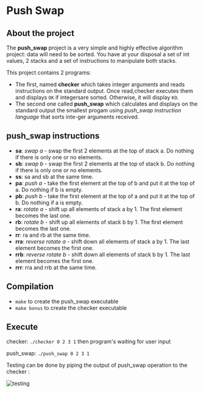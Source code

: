 # Push Swap

## About the project

The **push_swap** project is a very simple and highly effective algorithm project: data will need to be sorted. You have at your disposal a set of int values, 2 stacks and a set of instructions to manipulate both stacks.

This project contains 2 programs:
- The first, named **checker** which takes integer arguments and reads instructions on the standard output. Once read,checker executes them and displays `OK` if integersare sorted. Otherwise, it will display `KO`.
- The second one called **push_swap** which calculates and displays on the standard output the smallest progam using *push_swap instruction language* that sorts inte-ger arguments received.

## push_swap instructions

- **sa**: *swap a* - swap the first 2 elements at the top of stack a. Do nothing if there is only one or no elements.
- **sb**: *swap b* - swap the first 2 elements at the top of stack b. Do nothing if there is only one or no elements.
- **ss**: sa and sb at the same time.
- **pa**: *push a* - take the first element at the top of b and put it at the top of a. Do nothing if b is empty.
- **pb**: *push b* - take the first element at the top of a and put it at the top of b. Do nothing if a is empty.
- **ra**: *rotate a* - shift up all elements of stack a by 1. The first element becomes the last one.
- **rb**: *rotate b* - shift up all elements of stack b by 1. The first element becomes the last one.
- **rr**: ra and rb at the same time.
- **rra**: *reverse rotate a* - shift down all elements of stack a by 1. The last element becomes the first one.
- **rrb**: *reverse rotate b* - shift down all elements of stack b by 1. The last element becomes the first one.
- **rrr**: rra and rrb at the same time.

## Compilation

- `make` to create the push_swap executable
- `make bonus` to create the checker executable

## Execute

checker: `./checker 0 2 3 1` then program's waiting for user input

push_swap: `./push_swap 0 2 3 1`

Testing can be done by piping the output of push_swap operation to the checker :

![testing](https://github.com/bperraud/push_swap/assets/93911934/af8e3b7d-7015-47df-a3dc-9c758e9c7f27)

